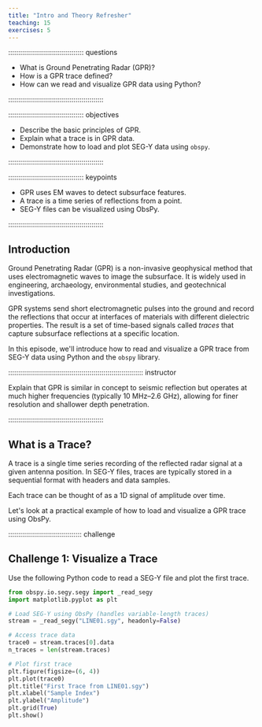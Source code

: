```yaml
---
title: "Intro and Theory Refresher"
teaching: 15
exercises: 5
---
```


:::::::::::::::::::::::::::::::::::::: questions

- What is Ground Penetrating Radar (GPR)?
- How is a GPR trace defined?
- How can we read and visualize GPR data using Python?

::::::::::::::::::::::::::::::::::::::::::::::::

:::::::::::::::::::::::::::::::::::::: objectives

- Describe the basic principles of GPR.
- Explain what a trace is in GPR data.
- Demonstrate how to load and plot SEG-Y data using `obspy`.

::::::::::::::::::::::::::::::::::::::::::::::::

:::::::::::::::::::::::::::::::::::::: keypoints

- GPR uses EM waves to detect subsurface features.
- A trace is a time series of reflections from a point.
- SEG-Y files can be visualized using ObsPy.

::::::::::::::::::::::::::::::::::::::::::::::::

## Introduction

Ground Penetrating Radar (GPR) is a non-invasive geophysical method that uses electromagnetic waves to image the subsurface. It is widely used in engineering, archaeology, environmental studies, and geotechnical investigations.

GPR systems send short electromagnetic pulses into the ground and record the reflections that occur at interfaces of materials with different dielectric properties. The result is a set of time-based signals called *traces* that capture subsurface reflections at a specific location.

In this episode, we'll introduce how to read and visualize a GPR trace from SEG-Y data using Python and the `obspy` library.

:::::::::::::::::::::::::::::::::::::::::::::::::::::::::::::::::::: instructor

Explain that GPR is similar in concept to seismic reflection but operates at much higher frequencies (typically 10 MHz–2.6 GHz), allowing for finer resolution and shallower depth penetration.

::::::::::::::::::::::::::::::::::::::::::::::::

## What is a Trace?

A trace is a single time series recording of the reflected radar signal at a given antenna position. In SEG-Y files, traces are typically stored in a sequential format with headers and data samples.

Each trace can be thought of as a 1D signal of amplitude over time.

Let's look at a practical example of how to load and visualize a GPR trace using ObsPy.

::::::::::::::::::::::::::::::::::::: challenge 

## Challenge 1: Visualize a Trace

Use the following Python code to read a SEG-Y file and plot the first trace.

```python
from obspy.io.segy.segy import _read_segy
import matplotlib.pyplot as plt

# Load SEG-Y using ObsPy (handles variable-length traces)
stream = _read_segy("LINE01.sgy", headonly=False)

# Access trace data
trace0 = stream.traces[0].data
n_traces = len(stream.traces)

# Plot first trace
plt.figure(figsize=(6, 4))
plt.plot(trace0)
plt.title("First Trace from LINE01.sgy")
plt.xlabel("Sample Index")
plt.ylabel("Amplitude")
plt.grid(True)
plt.show()
